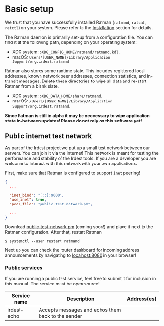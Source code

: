 # Basic setup


We trust that you have successfully installed Ratman (`ratmand`,
`ratcat`, `ratctl`) on your system.  Please refer to the
[Installation](../install/index.md) section for details.

The Ratman daemon is primarily set-up from a configuration file.  You
can find it at the following path, depending on your operating system:

- XDG system: `$XDG_CONFIG_HOME/ratmand/ratmand.kdl`.
- macOS: `Users/[USER_NAME]/Library/Application Support/org.irdest.ratmand`

Ratman also stores some runtime state.  This includes registered local
addresses, known network peer addresses, connection statistics, and
in-transit messages.  Delete these directories to wipe all data and
re-start Ratman from a blank slate.

  - XDG system: `$XDG_DATA_HOME/share/ratmand`.
  - macOS:  `/Users/[USER_NAME]/Library/Application Support/org.irdest.ratmand`.

**Since Ratman is still in alpha it may be neccessary to wipe
application state in-between updates!  Please do not rely on this
software yet!**


## Public internet test network

As part of the Irdest project we put up a small test network between
our servers.  You can join it via the internet!  This network is meant
for testing the performance and stability of the Irdest tools.  If you
are a developer you are welcome to interact with this network with
your own applications.

First, make sure that Ratman is configured to support `inet` peering!

```json
{
  ...

  "inet_bind": "[::]:9000",
  "use_inet": true,
  "peer_file": "public-test-network.pm",

  ...
}
```

Download [public-test-network.pm]() (coming soon!) and place it next
to the Ratman configuration.  After that, restart Ratman!

```console
$ systemctl --user restart ratmand
```

Next up you can check the router dashboard for incoming address
announcements by navigating to
[localhost:8080](http://localhost:8080) in your browser!

### Public services

If you are running a public test service, feel free to submit it for
inclusion in this manual.  The service must be open source!

| Service name | Description                                        | Address(es) |
| ------------ | -------------------------------------------------- | ----------- |
| irdest-echo  | Accepts messages and echos them back to the sender |             |

